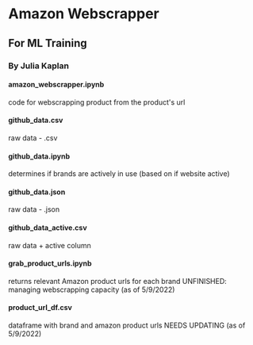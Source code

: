 # Amazon Webscrapper 
## For ML Training
### By Julia Kaplan




#### amazon_webscrapper.ipynb
code for webscrapping product from the product's url

#### github_data.csv
raw data - .csv

#### github_data.ipynb
determines if brands are actively in use (based on if website active)

#### github_data.json
raw data - .json
#### github_data_active.csv
raw data + active column

#### grab_product_urls.ipynb
returns relevant Amazon product urls for each brand
UNFINISHED: managing webscrapping capacity (as of 5/9/2022)

#### product_url_df.csv
dataframe with brand and amazon product urls
NEEDS UPDATING (as of 5/9/2022)
